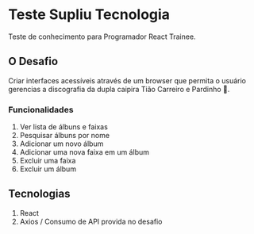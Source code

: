 # Teste Supliu Tecnologia

Teste de conhecimento para Programador React Trainee.

## O Desafio
Criar interfaces acessíveis através de um browser que permita o usuário gerencias a discografia da dupla caipira Tião Carreiro e Pardinho 🤠.

### Funcionalidades
1) Ver lista de álbuns e faixas
2) Pesquisar álbuns por nome
3) Adicionar um novo álbum
4) Adicionar uma nova faixa em um álbum
5) Excluir uma faixa
6) Excluir um álbum

## Tecnologias
1) React
2) Axios / Consumo de API provida no desafio
